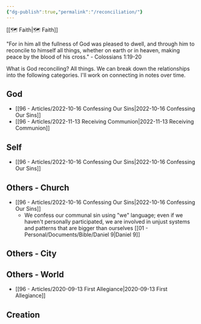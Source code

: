 ```yaml
---
{"dg-publish":true,"permalink":"/reconciliation/"}
---
```



[[🗺️ Faith\|🗺️ Faith]]

"For in him all the fullness of God was pleased to dwell, and through him to reconcile to himself all things, whether on earth or in heaven, making peace by the blood of his cross." - Colossians 1:19-20

What is God reconciling? All things. We can break down the relationships into the following categories. I'll work on connecting in notes over time.

## God

* [[96 - Articles/2022-10-16 Confessing Our Sins\|2022-10-16 Confessing Our Sins]]
* [[96 - Articles/2022-11-13 Receiving Communion\|2022-11-13 Receiving Communion]]

## Self

* [[96 - Articles/2022-10-16 Confessing Our Sins\|2022-10-16 Confessing Our Sins]]

## Others - Church

* [[96 - Articles/2022-10-16 Confessing Our Sins\|2022-10-16 Confessing Our Sins]]
    * We confess our communal sin using "we" language; even if we haven't personally participated, we are involved in unjust systems and patterns that are bigger than ourselves [[01 - Personal/Documents/Bible/Daniel 9\|Daniel 9]]

## Others - City

## Others - World

* [[96 - Articles/2020-09-13 First Allegiance\|2020-09-13 First Allegiance]]

## Creation